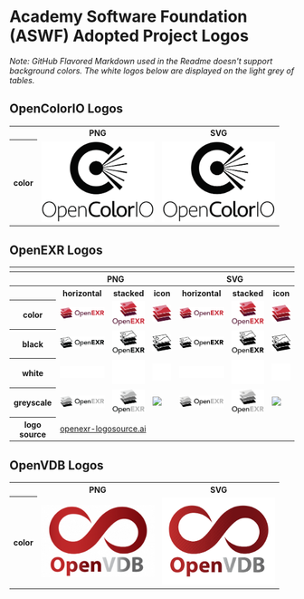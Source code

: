 # Academy Software Foundation (ASWF) Adopted Project Logos

*Note: GitHub Flavored Markdown used in the Readme doesn't support background colors. The white logos below are displayed on the light grey of tables.*

## OpenColorIO Logos

<table>
    <tr>
        <th></th>
        <th>PNG</th>
        <th>SVG</th>
    </tr>
    <tr>
        <th>color</th>
        <td><img src="/projects/opencolorio/opencolorio-color.png" width="200"></td>
        <td><img src="/projects/opencolorio/opencolorio-color.svg" width="200"></td>
    </tr>
    <!-- <tr>
        <th>black</th>
        <td><img src="/projects/opencolorio/opencolorio-black.png" width="200"></td>
        <td><img src="/projects/opencolorio/opencolorio-black.svg" width="200"></td>
    </tr>
    <tr>
        <th>white</th>
        <td><img src="/projects/opencolorio/opencolorio-white.png" width="200"></td>
        <td><img src="/projects/opencolorio/opencolorio-white.svg" width="200"></td>
    </tr> -->
</table>

## OpenEXR Logos

<table>
    <tr>
    	<th colspan="7"></th>
    </tr>
    <tr>
        <th></th>
        <th colspan="3">PNG</th>
        <th colspan="3">SVG</th>
    </tr>
    <tr>
        <th></th>
        <th>horizontal</th>
        <th>stacked</th>
        <th>icon</th>
        <th>horizontal</th>
        <th>stacked</th>
        <th>icon</th>
    </tr>
    <tr>
        <th>color</th>
        <td><img src="/projects/openexr/png/color/openexr-horizontal-color.png" width="200"></td>
        <td><img src="/projects/openexr/png/color/openexr-stacked-color.png" width="95"></td>
        <td><img src="/projects/openexr/png/color/openexr-icon-color.png" width="75"></td>
        <td><img src="/projects/openexr/svg/color/openexr-horizontal-color.svg" width="200"></td>
	<td><img src="/projects/openexr/svg/color/openexr-stacked-color.svg" width="95"></td>
        <td><img src="/projects/openexr/svg/color/openexr-icon-color.svg" width="75"></td>
    </tr>
    <tr>
        <th>black</th>
        <td><img src="/projects/openexr/png/black/openexr-horizontal-black.png" width="200"></td>
        <td><img src="/projects/openexr/png/black/openexr-stacked-black.png" width="95"></td>
        <td><img src="/projects/openexr/png/black/openexr-icon-black.png" width="75"></td>
        <td><img src="/projects/openexr/svg/black/openexr-horizontal-black.svg" width="200"></td>
        <td><img src="/projects/openexr/svg/black/openexr-stacked-black.svg" width="95"></td>
        <td><img src="/projects/openexr/svg/black/openexr-icon-black.svg" width="75"></td>
    </tr>
    <tr>
        <th>white</th>
        <td><img src="/projects/openexr/png/white/openexr-horizontal-white.png" width="200"></td>
        <td><img src="/projects/openexr/png/white/openexr-stacked-white.png" width="95"></td>
        <td><img src="/projects/openexr/png/white/openexr-icon-white.png" width="75"></td>
        <td><img src="/projects/openexr/svg/white/openexr-horizontal-white.svg" width="200"></td>
        <td><img src="/projects/openexr/svg/white/openexr-stacked-white.svg" width="95"></td>
        <td><img src="/projects/openexr/svg/white/openexr-icon-white.svg" width="75"></td>
    </tr>
    <tr>
        <th>greyscale</th>
        <td><img src="/projects/openexr/png/greyscale/openexr-horizontal-greyscale.png" width="200"></td>
        <td><img src="/projects/openexr/png/greyscale/openexr-stacked-greyscale.png" width="95"></td>
        <td><img src="/projects/openexr/png/greyscale/openexr-icon-color.png" width="75"></td>
        <td><img src="/projects/openexr/svg/greyscale/openexr-horizontal-greyscale.svg" width="200"></td>
        <td><img src="/projects/openexr/svg/greyscale/openexr-stacked-greyscale.svg" width="95"></td>
        <td><img src="/projects/openexr/svg/greyscale/openexr-icon-color.svg" width="75"></td>
    </tr>
    <tr>
    	<th>logo source</th>
	<td colspan="6"><a href="/projects/openexr/openexr-logosource.ai">openexr-logosource.ai</td>
    </tr>
</table>

## OpenVDB Logos

<table>
    <tr>
        <th></th>
        <th>PNG</th>
        <th>SVG</th>
    </tr>
    <tr>
        <th>color</th>
        <td><img src="/projects/openvdb/openvdb-color.png" width="200"></td>
        <td><img src="/projects/openvdb/openvdb-color.svg" width="200"></td>
    </tr>
    <!-- <tr>
        <th>black</th>
        <td><img src="/projects/openvdb/openvdb-black.png" width="200"></td>
        <td><img src="/projects/openvdb/openvdb-black.svg" width="200"></td>
    </tr>
    <tr>
        <th>white</th>
        <td><img src="/projects/openvdb/openvdb-white.png" width="200"></td>
        <td><img src="/projects/openvdb/openvdb-white.svg" width="200"></td>
    </tr> -->
</table>
